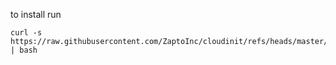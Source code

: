 

to install run
```shell
curl -s https://raw.githubusercontent.com/ZaptoInc/cloudinit/refs/heads/master/install.sh | bash
```